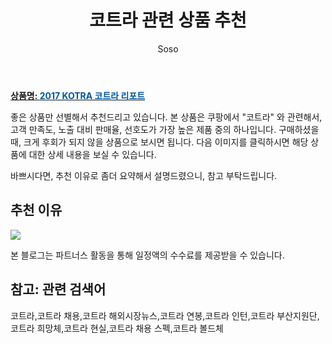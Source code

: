 ﻿---
layout: post
title:  "코트라 관련 상품 추천"
author: Soso
categories: [ 디저털/가전 ]
tags: [코트라,코트라 채용,코트라 해외시장뉴스,코트라 연봉,코트라 인턴,코트라 부산지원단,코트라 희망체,코트라 현실,코트라 채용 스펙,코트라 볼드체]
image: https://ads-partners.coupang.com/image1/nBpclwAHCt8LTnZKnNdpXsT4ezvCvpMvTIk1FCVA8mnKtT_3kCYn-y2uDA6pWflP4Eak9Gg6JvWgL1zGx-6gbff94-0aNn97_kN5Xr5xvE0wOOpEHoSwvZwWFY_t-Yb9GSGYTIw9mrFRTXgQv_TsKnJWL7CSA_wKp0ozrFFO44pxWry1sQveYeYXizMyJKIlhxwFeevCkDTO-UmsnLREM4TanB8Mrr0-HD36dwSlRIQNCyWzTI9728jdaNLbNSunLn-E-P54OSZavy-ieutm3BPbdHd2MAYxqMObZMKZ4vY= 
description: "쿠팡에서 코트라 관련 상품으로 가장 고객 선호도가 높은 제품 중 하나입니다."
---

<a href="https://link.coupang.com/re/AFFSDP?lptag=AF5673682&pageKey=7538124457&itemId=19809587048&vendorItemId=86911770890&traceid=V0-153-ee3a96915eb3b86a&requestid=20231116175439477114214921&token=31850C%7CMIXED"><b>상품명: <font color='#01579B'>2017 KOTRA 코트라 리포트</font></b></a>

좋은 상품만 선별해서 추천드리고 있습니다.
본 상품은 쿠팡에서 "코트라" 와 관련해서, 고객 만족도, 노출 대비 판매율, 선호도가 가장 높은 제품 중의 하나입니다.
구매하셨을 때, 크게 후회가 되지 않을 상품으로 보시면 됩니다. 
다음 이미지를 클릭하시면 해당 상품에 대한 상세 내용을 보실 수 있습니다.

바쁘시다면, 추천 이유로 좀더 요약해서 설명드렸으니, 참고 부탁드립니다.

## 추천 이유 

<a href="https://link.coupang.com/re/AFFSDP?lptag=AF5673682&pageKey=7538124457&itemId=19809587048&vendorItemId=86911770890&traceid=V0-153-ee3a96915eb3b86a&requestid=20231116175439477114214921&token=31850C%7CMIXED"><img src="http://image1.coupangcdn.com/image/vendor_inventory/3fb4/a2f2c93ced8eaefe2989e1335fb5546a53a43a8901dae12bfbc2c6729bf4.png"></a> 

본 블로그는 파트너스 활동을 통해 일정액의 수수료를 제공받을 수 있습니다.

## 참고: 관련 검색어    
코트라,코트라 채용,코트라 해외시장뉴스,코트라 연봉,코트라 인턴,코트라 부산지원단,코트라 희망체,코트라 현실,코트라 채용 스펙,코트라 볼드체